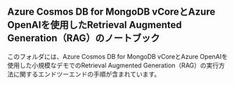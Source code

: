 ## Azure Cosmos DB for MongoDB vCoreとAzure OpenAIを使用したRetrieval Augmented Generation（RAG）のノートブック
このフォルダには、Azure Cosmos DB for MongoDB vCoreとAzure OpenAIを使用した小規模なデモでのRetrieval Augmented Generation（RAG）の実行方法に関するエンドツーエンドの手順が含まれています。
